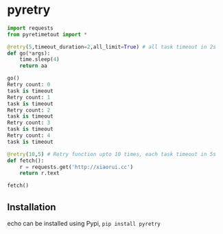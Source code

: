 pyretry
====

```python
import requests
from pyretimetout import *

@retry(5,timeout_duration=2,all_limit=True) # all task timeout in 2s
def go(*args):
    time.sleep(4)
    return aa

go()
Retry count: 0
task is timeout
Retry count: 1
task is timeout
Retry count: 2
task is timeout
Retry count: 3
task is timeout
Retry count: 4
task is timeout

@retry(10,5) # Retry function upto 10 times, each task timeout in 5s
def fetch():
	r = requests.get('http://xiaorui.cc')
	return r.text

fetch()
```
## Installation
echo can be installed using Pypi, `pip install pyretry`

